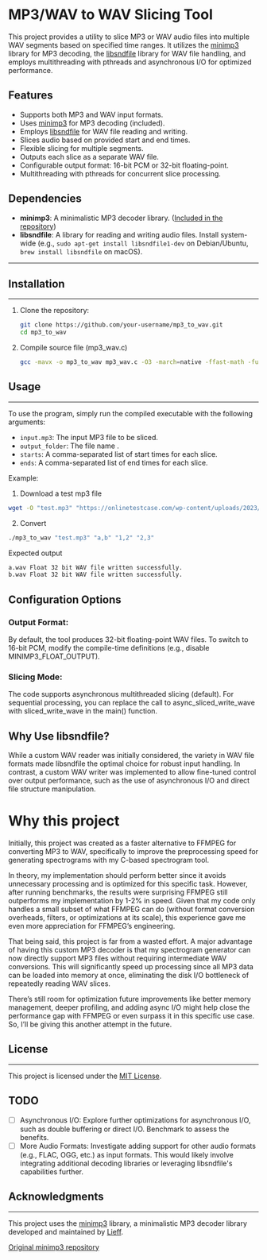 # MP3/WAV to WAV Slicing Tool

This project provides a utility to slice MP3 or WAV audio files into multiple WAV segments based on specified time ranges. It utilizes the [minimp3](https://github.com/lieff/minimp3) library for MP3 decoding, the [libsndfile](http://www.mega-nerd.com/libsndfile/) library for WAV file handling, and employs multithreading with pthreads and asynchronous I/O for optimized performance.

## Features

* Supports both MP3 and WAV input formats.
* Uses [minimp3](https://github.com/lieff/minimp3) for MP3 decoding (included).
* Employs [libsndfile](https://github.com/libsndfile/libsndfile) for WAV file reading and writing.
* Slices audio based on provided start and end times.
* Flexible slicing for multiple segments.
* Outputs each slice as a separate WAV file.
* Configurable output format: 16-bit PCM or 32-bit floating-point.
* Multithreading with pthreads for concurrent slice processing.

## Dependencies

* **minimp3**: A minimalistic MP3 decoder library. ([Included in the repository](https://github.com/lieff/minimp3))
* **libsndfile**: A library for reading and writing audio files.  Install system-wide (e.g., `sudo apt-get install libsndfile1-dev` on Debian/Ubuntu, `brew install libsndfile` on macOS).
------------

## Installation
------------

1. Clone the repository:
   ```bash
   git clone https://github.com/your-username/mp3_to_wav.git
   cd mp3_to_wav
   ```

2. Compile source file (mp3_wav.c)
    ```bash
    gcc -mavx -o mp3_to_wav mp3_wav.c -O3 -march=native -ffast-math -funroll-loops -lm -lsndfile -pthread
    ```

## Usage
-----

To use the program, simply run the compiled executable with the following arguments:

* `input.mp3`: The input MP3 file to be sliced.
* `output_folder`: The file name .
* `starts`: A comma-separated list of start times for each slice.
* `ends`: A comma-separated list of end times for each slice.

Example:

1. Download a test mp3 file
```bash
wget -O "test.mp3" "https://onlinetestcase.com/wp-content/uploads/2023/06/10-MB-MP3.mp3"
```
2. Convert 
```bash
./mp3_to_wav "test.mp3" "a,b" "1,2" "2,3" 
```
Expected output

```bash
a.wav Float 32 bit WAV file written successfully.
b.wav Float 32 bit WAV file written successfully.
```

## Configuration Options

### Output Format:
By default, the tool produces 32-bit floating-point WAV files. To switch to 16-bit PCM, modify the compile-time definitions (e.g., disable MINIMP3_FLOAT_OUTPUT).

### Slicing Mode:
The code supports asynchronous multithreaded slicing (default). For sequential processing, you can replace the call to async_sliced_write_wave with sliced_write_wave in the main() function.

## Why Use libsndfile?

While a custom WAV reader was initially considered, the variety in WAV file formats made libsndfile the optimal choice for robust input handling. In contrast, a custom WAV writer was implemented to allow fine-tuned control over output performance, such as the use of asynchronous I/O and direct file structure manipulation.

# Why this project 
Initially, this project was created as a faster alternative to FFMPEG for converting MP3 to WAV, specifically to improve the preprocessing speed for generating spectrograms with my C-based spectrogram tool.

In theory, my implementation should perform better since it avoids unnecessary processing and is optimized for this specific task. However, after running benchmarks, the results were surprising FFMPEG still outperforms my implementation by 1-2% in speed. Given that my code only handles a small subset of what FFMPEG can do (without format conversion overheads, filters, or optimizations at its scale), this experience gave me even more appreciation for FFMPEG’s engineering.

That being said, this project is far from a wasted effort. A major advantage of having this custom MP3 decoder is that my spectrogram generator can now directly support MP3 files without requiring intermediate WAV conversions. This will significantly speed up processing since all MP3 data can be loaded into memory at once, eliminating the disk I/O bottleneck of repeatedly reading WAV slices.

There’s still room for optimization future improvements like better memory management, deeper profiling, and adding async I/O might help close the performance gap with FFMPEG or even surpass it in this specific use case. So, I’ll be giving this another attempt in the future.

## License
-------

This project is licensed under the [MIT License](https://github.com/your-username/slice_mp3_to_wav/blob/master/LICENSE).


## TODO
- [ ]  Asynchronous I/O: Explore further optimizations for asynchronous I/O, such as double buffering or direct I/O. Benchmark to assess the benefits.
- [ ]   More Audio Formats: Investigate adding support for other audio formats (e.g., FLAC, OGG, etc.) as input formats. This would likely involve integrating additional decoding libraries or leveraging libsndfile's capabilities further.

## Acknowledgments
--------------

This project uses the [minimp3](https://github.com/lieff/minimp3) library, a minimalistic MP3 decoder library developed and maintained by [Lieff](https://github.com/lieff).

[Original minimp3 repository](https://github.com/lieff/minimp3)

